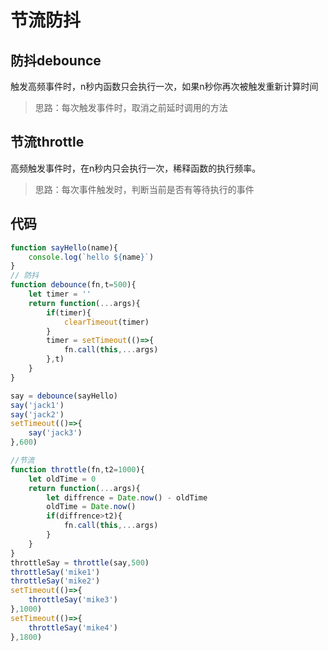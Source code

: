 # 节流防抖

## 防抖debounce

触发高频事件时，n秒内函数只会执行一次，如果n秒你再次被触发重新计算时间
>思路：每次触发事件时，取消之前延时调用的方法

## 节流throttle

高频触发事件时，在n秒内只会执行一次，稀释函数的执行频率。
>思路：每次事件触发时，判断当前是否有等待执行的事件

## 代码

```javascript
function sayHello(name){
    console.log(`hello ${name}`)
}
// 防抖
function debounce(fn,t=500){
    let timer = ''
    return function(...args){
        if(timer){
            clearTimeout(timer)
        }
        timer = setTimeout(()=>{
            fn.call(this,...args)
        },t)
    }
}

say = debounce(sayHello)
say('jack1')
say('jack2')
setTimeout(()=>{
    say('jack3')
},600)

//节流
function throttle(fn,t2=1000){
    let oldTime = 0
    return function(...args){
        let diffrence = Date.now() - oldTime
        oldTime = Date.now()
        if(diffrence>t2){
            fn.call(this,...args)
        }
    }
}
throttleSay = throttle(say,500)
throttleSay('mike1')
throttleSay('mike2')
setTimeout(()=>{
    throttleSay('mike3')
},1000)
setTimeout(()=>{
    throttleSay('mike4')
},1800)

```